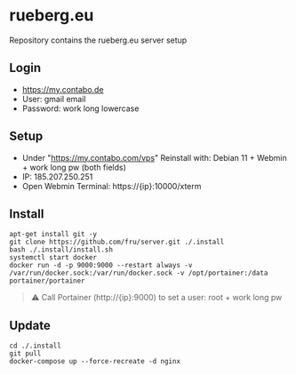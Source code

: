 # rueberg.eu 

Repository contains the rueberg.eu server setup

## Login
- https://my.contabo.de
- User: gmail email
- Password: work long lowercase

## Setup
- Under "https://my.contabo.com/vps" Reinstall with: Debian 11 + Webmin + work long pw (both fields)
- IP: 185.207.250.251
- Open Webmin Terminal: https://{ip}:10000/xterm

## Install
```
apt-get install git -y
git clone https://github.com/fru/server.git ./.install
bash ./.install/install.sh
systemctl start docker
docker run -d -p 9000:9000 --restart always -v /var/run/docker.sock:/var/run/docker.sock -v /opt/portainer:/data portainer/portainer
```
> :warning: Call Portainer (http://{ip}:9000) to set a user: root + work long pw

## Update
```
cd ./.install
git pull
docker-compose up --force-recreate -d nginx
```
